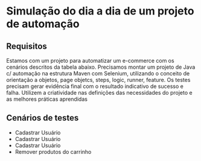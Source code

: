 # Simulação do dia a dia de um projeto de automação 

## Requisitos

Estamos com um projeto para automatizar um e-commerce com os cenários descritos da tabela abaixo. 
Precisamos montar um projeto de Java c/ automação na estrutura Maven com Selenium, utilizando o conceito de orientação a objetos, page objetcs, steps, logic, runner, feature. 
Os testes precisam gerar evidência final com o resultado indicativo de sucesso e falha. 
Utilizem a criatividade nas definições das necessidades do projeto e as melhores práticas aprendidas 

## Cenários de testes 
- Cadastrar Usuário 
- Cadastrar Usuário 
- Cadastrar Usuário 
- Remover produtos do carrinho
